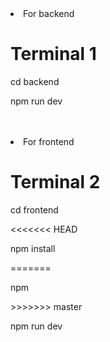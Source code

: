 
<li>For backend</li>
<h1>Terminal 1</h1>
<p>cd backend</p
<p>npm run dev</p>
</br></br>
<li>For frontend</li>
<h1>Terminal 2</h1>
<p>cd frontend</p>
<<<<<<< HEAD
<p>npm install</p>
=======
<p>npm</p>
>>>>>>> master
<p>npm run dev</p>
